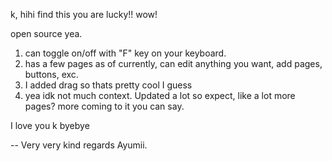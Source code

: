 k, hihi find this you are lucky!! wow!

open source yea.

1. can toggle on/off with "F" key on your keyboard.
2. has a few pages as of currently, can edit anything you want, add pages, buttons, exc.
3. I added drag so thats pretty cool I guess
4. yea idk not much context.
Updated a lot so expect, like a lot more pages? more coming to it you can say.

I love you k byebye

-- Very very kind regards Ayumii.
